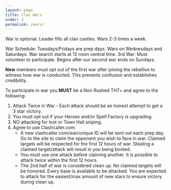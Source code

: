 ```yaml
---
layout: page
title: Clan Wars
order: 2
permalink: /wars/
---
```


War is optional. Leader fills all clan castles. Wars 2-3 times a week.

War Schedule: Tuesdays/Fridays are prep days. Wars on Wednesdays and Saturdays. War search starts at 12 noon central time. 
3rd War: Must volunteer to participate. Begins after our second war ends on Sundays.

**New** members must opt out of the first war after joining the rebellion to witness how war is conducted. This prevents confusion and establishes credibility. 

To participate in war you **MUST** be a Non Rushed TH7+ and agree to the following:

1. Attack Twice in War - Each attack should be an honest attempt to get a 3 star victory. 
2. You must opt out if your Heroes and/or Spell Factory is upgrading.  
3. NO attacking for loot or Town Hall sniping.
4. Agree to use Clashcaller.com:
    * A new clashcaller.com/war/unique ID will be sent out each prep day.  Go to the site to claim the opponent you wish to face in war. 
      Claimed targets will be respected for the first 12 hours of war.  Stealing a claimed target/attack will result in you being booted.
    * You must use one attack before claiming another. It is possible to attack twice within the first 12 hours. 
    * The 2nd half of war is considered clean up. No claimed targets will be honored. Every base is available to be attacked. 
      You are expected to attack for the easiest/max amount of new stars to ensure victory during clean up.
